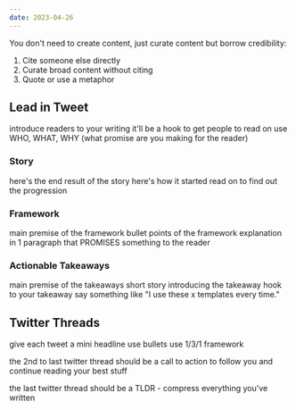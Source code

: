 ```yaml
---
date: 2023-04-26
---
```

You don't need to create content, just curate content but borrow credibility:
1. Cite someone else directly
2. Curate broad content without citing
3. Quote or use a metaphor

## Lead in Tweet
introduce readers to your writing
it'll be a hook to get people to read on
use WHO, WHAT, WHY (what promise are you making for the reader)

### Story
here's the end result of the story
here's how it started
read on to find out the progression

### Framework
main premise of the framework
bullet points of the framework
explanation in 1 paragraph that PROMISES something to the reader

### Actionable Takeaways
main premise of the takeaways
short story introducing the takeaway
hook to your takeaway
say something like "I use these x templates every time."

## Twitter Threads
give each tweet a mini headline
use bullets
use 1/3/1 framework

the 2nd to last twitter thread should be a call to action to follow you and continue reading your best stuff

the last twitter thread should be a TLDR - compress everything you've written

